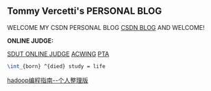## Tommy Vercetti's PERSONAL BLOG

WELCOME MY CSDN PERSONAL BLOG [CSDN BLOG](https://blog.csdn.net/qq_51960163?spm=1000.2115.3001.5343) AND WELCOME!

**ONLINE JUDGE:**

[SDUT ONLINE JUDGE](https://acm.sdut.edu.cn/)
[ACWING](acwing.com)
[PTA](https://pintia.cn/problem-sets?tab=0)



```latex
\int_{born} ^{died} study = life
```
[hadoop编程指南--个人整理版](https://github.com/2402575933/Hadoop/blob/main/%E5%88%86%E5%8C%BA%EF%BC%9F%E5%88%86%E7%AE%B1%EF%BC%9F.md)

